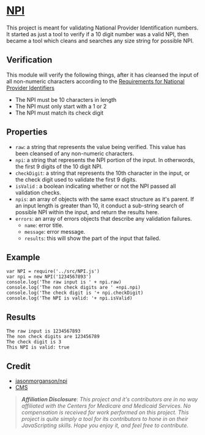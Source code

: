 # [NPI](http://mckaycr.github.io/npi)
This project is meant for validating National Provider Identification numbers.  It started as just a tool to verify if a 10 digit number was a valid NPI, then became a tool which cleans and searches any size string for possible NPI.
## Verification
This module will verify the following things, after it has cleansed the input of all non-numeric characters according to the [Requirements for National Provider Identifiers](https://www.cms.gov/Regulations-and-Guidance/Administrative-Simplification/NationalProvIdentStand/Downloads/NPIcheckdigit.pdf)

- The NPI must be 10 characters in length
- The NPI must only start with a 1 or 2
- The NPI must match its check digit
## Properties
- `raw`: a string that represents the value being verified.  This value has been cleansed of any non-numeric characters.
- `npi`: a string that represents the NPI portion of the input.  In otherwords, the first 9 digits of the 10 digit NPI.
- `checkDigit`: a string that represents the 10th character in the input, or the check digit used to validate the first 9 digits.
- `isValid` : a boolean indicating whether or not the NPI passed all validation checks.
- `npis`: an array of objects with the same exact structure as it's parent.  If an input length is greater than 10, it conduct a sub-string search of possible NPI within the input, and return the results here.
- `errors`: an array of errors objects that describe any validation failures.
    + `name`: error title.
    + `message`: error message.
    + `results`: this will show the part of the input that failed.

## Example
```
var NPI = require('../src/NPI.js')
var npi = new NPI('1234567893')
console.log('The raw input is ' + npi.raw)
console.log('The non check digits are ' +npi.npi)
console.log('The check digit is '+ npi.checkDigit)
console.log('The NPI is valid: '+ npi.isValid)
```

## Results
```
The raw input is 1234567893
The non check digits are 123456789
The check digit is 3
This NPI is valid: true
```

## Credit

- [jasonmorganson/npi](https://github.com/jasonmorganson/npi)
- [CMS](https://www.cms.gov/Regulations-and-Guidance/Administrative-Simplification/NationalProvIdentStand/Downloads/NPIcheckdigit.pdf)

>***Affiliation Disclosure***: *This project and it's contributors are in no way affiliated with the Centers for Medicare and Medicaid Services.  No compensation is received for work performed on this project.   This project is quite simply a tool for its contributors to hone in on their JavaScripting skills.  Hope you enjoy it, and feel free to contribute.*